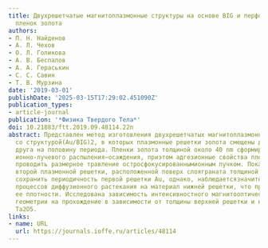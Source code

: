 ```yaml
---
title: Двухрешетчатые магнитоплазмонные структуры на основе BIG и перфорированных
  пленок золота
authors:
- П. Н. Найденов
- А. Л. Чехов
- О. Л. Голикова
- А. В. Беспалов
- А. А. Гераськин
- С. С. Савин
- Т. В. Мурзина
date: '2019-03-01'
publishDate: '2025-03-15T17:29:02.451090Z'
publication_types:
- article-journal
publication: '*Физика Твердого Тела*'
doi: 10.21883/ftt.2019.09.48114.22n
abstract: Представлен метод изготовления двухрешетчатых магнитоплазмонных кристаллов
  со структурой(Au/BIG)2, в которых плазмонные решетки золота смещены друг относительно
  друга на половину периода. Пленки золота толщиной около 40 nm сформированы методом
  ионно-лучевого распыления−осаждения, приэтом адгезионные свойства пленки позволяющими
  проводить размерное травление остросфокусированнымионным пучком. Показано, что формирование
  второй плазмонной решетки, расположенной поверх слояграната толщиной 100 nm, позволяет
  сохранить периодичность первой решетки Au, однако, наблюдаетсязначительное влияние
  процессов диффузионного растекания на материал нижней решетки, что приводитк уменьшению
  ее плотности. Исследована зависимость интенсивностного магнитооптического эффектав
  геометрии на прохождение в зависимости от толщины верхней решетки и наличия дополнительногослоя
  Ta2O5.
links:
- name: URL
  url: https://journals.ioffe.ru/articles/48114
---
```

